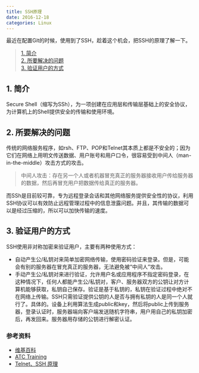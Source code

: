 ```yaml
---
title: SSH原理
date: 2016-12-18
categories: Linux
---
```


最近在配置Git的时候，使用到了SSH，趁着这个机会，把SSH的原理了解一下。

> [1. 简介](#anchor1)  
> [2. 所要解决的问题](#anchor2)  
> [3. 验证用户的方式](#anchor3)  

<a name="anchor1"></a>
## 1. 简介
Secure Shell（缩写为SSh），为一项创建在应用层和传输层基础上的安全协议，为计算机上的Shell提供安全的传输和使用环境。

<a name="anchor2"></a>
## 2. 所要解决的问题
传统的网络服务程序，如rsh、FTP、POP和Telnet其本质上都是不安全的；因为它们在网络上用明文传送数据、用户账号和用户口令，很容易受到中间人（man-in-the-middle）攻击方式的攻击。
> 中间人攻击：存在另一个人或者机器冒充真正的服务器接收用户传给服务器的数据，然后再冒充用户把数据传给真正的服务器。

而SSh是目前较可靠，专为远程登录会话和其他网络服务提供安全性的协议，利用SSH协议可以有效防止远程管理过程中的信息泄露问题。并且，其传输的数据可以是经过压缩的，所以可以加快传输的速度。

<a name="anchor3"></a>
## 3. 验证用户的方式
SSH使用非对称加密来验证用户，主要有两种使用方式：

- 自动产生公/私钥对来简单加密网络传输，使用密码验证来登录。但是，可能会有别的服务器在冒充真正的服务器，无法避免被“中间人”攻击。
- 手动产生公/私钥对来进行验证，允许用户名或应用程序不指定密码登录，在这种情况下，任何人都能产生公/私钥对，客户、服务器双方的公钥让对方计算机能够获取，私钥自己保存。验证是基于私钥的，私钥在验证过程中绝对不在网络上传输。SSH只需验证提供公钥的人是否与拥有私钥的人是同一个人就行了。具体的。设备上利用算法生成public和key，然后将public上传到服务器，登录认证时，服务器端向客户端发送随机字符串，用户用自己的私钥加密后，再发回来。服务器用存储的公钥进行解密认证。

### 参考资料
- [维基百科](https://zh.wikipedia.org/wiki/Secure_Shell)
- [ATC Training](https://zsw.gitbooks.io/atc-training/content/ssh.html)
- [Telnet、SSH 原理](https://www.chenshaowen.com/telnet-ssh-key/)
